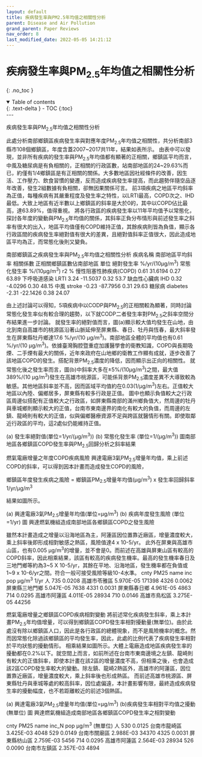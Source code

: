 ```yaml
---
layout: default
title: 疾病發生率與PM2.5年均值之相關性分析
parent: Disease and Air Pollution
grand_parent: Paper Reviews
nav_order: 8
last_modified_date: 2022-05-05 14:21:12
---
```


# 疾病發生率與PM<sub>2.5</sub>年均值之相關性分析
{: .no_toc }

<details open markdown="block">
  <summary>
    Table of contents
  </summary>
  {: .text-delta }
- TOC
{:toc}
</details>
---



疾病發生率與PM<sub>2.5</sub>年均值之相關性分析

此處分析南部鄉鎮區疾病發生率與對應年度PM<sub>2.5</sub>年均值之相關性，共分析南部3縣市108個鄉鎮區，年度含蓋2007~2017共11年，結果如表所示。
由表中可以發現，並非所有疾病的發生率與PM<sub>2.5</sub>年均值都有顯著的正相關，鄉鎮區平均而言，中風及糖尿病是有負相關的，正相關的行政區數，站南部地區的24~29.63%而已，約僅有1/4鄉鎮區是有正相關的關係。大多數地區因社經條件的改善，因生活、工作壓力、飲食習慣的變遷，反而造成疾病發生率提高，而此趨勢伴隨空品逐年改善，發生2組數據有負相關，卻無因果關係可言。
前3項疾病之地區平均斜率為正值，每種疾病有其嚴重程度及發生率之特性，以LRTI最高，COPD次之、IHD最低。大致上地區有近半數以上鄉鎮區的斜率是大於0的，其中以COPD佔比最高，達63.89%，值得重視。
將各行政區的疾病發生率以11年平均值予以常態化，探討各年度的變動與PM<sub>2.5</sub>年均值的關係，其斜率正負分布情形與前述發生率之斜率有很大的出入，地區平均值僅有COPD維持正值，其餘疾病則皆為負值，顯示各行政區間的疾病發生率絕對值有很大的差異，且絕對值斜率正值很大，因此造成地區平均為正，而常態化後則又變負。

南部鄉鎮區之疾病發生率與PM<sub>2.5</sub>年均值之相關性分析
疾病名稱	南部地區平均斜率	相關係數	正相關鄉鎮區數佔南部地區
單位	絕對發生率
%/yr/(10&mu;g/m<sup>3</sup>)	常態化發生率
%/(10&mu;g/m<sup>3</sup>)	r2	%
慢性阻塞性肺疾病(COPD)	0.61	31.6194	0.27	63.89
下呼吸道感染
LRTI	3.24	-11.5037	0.32	53.7
缺血性心臟病
IHD	0.32	-4.0296	0.30	48.15
中風
stroke	-0.23	-87.7956	0.31	29.63
糖尿病
diabetes	-2.31	-22.1426	0.38	24.07

由上述討論可以得知，5項疾病中以CODP與PM<sub>2.5</sub>的正相關較為顯著，同時討論常態化發生率似有較合理的趨勢，以下就CODP二者發生率對PM<sub>2.5</sub>之斜率空間分布結果進一步討論。
就發生率的絕對值而言，圖(a)顯示較大值均發生在山地，由北到南自高雄市的桃源區沿著山脈延伸至屏東縣、春日、牡丹與恆春，最大斜率發生在屏東縣牡丹鄉達17.6 %/yr/(10 &mu;g/m<sup>3</sup>)。南部地區全體的平均值也有0.61 %/yr/(10 &mu;g/m<sup>3</sup>)。依據臺灣胸腔暨重症加護醫學會的衛教知識，COPD與長期吸煙、二手煙有最大的關係，近年來政府在山地鄉的衛教工作顯有成就，逐步改善了該地區COPD的發生。搭配背景PM<sub>2.5</sub>濃度的降低，因而顯示出正向的相關性。
就常態化後之發生率而言，圖(b)中斜率大多在±5%/(10&mu;g/m<sup>3</sup>)之間，最大值389%/(10 &mu;g/m<sup>3</sup>)發生在高雄市桃源區，可能係背景PM<sub>2.5</sub>濃度差異不大導致較為敏感。其他地區斜率並不高，因而區域平均值約在0.03(1/&mu;g/m<sup>3</sup>)左右。正值較大地區以內陸、偏鄉居多，屏東縣有較多行政是正值。
圖中也顯示負值較大之行政區周邊似搭配有正值較大之行政區，如屏東縣南部的滿州鄉負值大，然周邊的牡丹與車城鄉則顯示較大的正值，台南市東南邊界的南化有較大的負值，而周邊的左鎮、龍崎則有較大的正值，似與偏鄉醫療資源不足與跨區就醫情形有關。即使取鄰近行政區的平均，這2處似仍能維持正值。
 	 
(a) 發生率絕對值(單位=1/yr/(&mu;g/m<sup>3</sup>))	(b) 常態化發生率 (單位=1/(&mu;g/m<sup>3</sup>))
圖南部地區各鄉鎮區COPD發生率與PM<sub>2.5</sub>回歸分析之斜率結果

燃氣電廠增量之年度COPD疾病風險
興達電廠3氣PM<sub>2.5</sub>增量年均值，乘上前述COPD的斜率，可以得到因本計畫而造成發生COPD的風險，

鄉鎮區年度發生疾病之風險 = 鄉鎮區PM<sub>2.5</sub>增量年均值(&mu;g/m<sup>3</sup>) x 發生率回歸斜率1/yr/&mu;g/m<sup>3</sup>

結果如圖所示。

 	 
	
(a) 興達電廠3氣PM<sub>2.5</sub>增量年均值(單位=&mu;g/m<sup>3</sup>)	(b) 疾病年度發生風險 (單位=1/yr)
圖 興達燃氣機組造成南部地區各鄉鎮區COPD之發生風險

雖然本計畫造成之增量以沿海地區為主，阿蓮區因位置靠近廠區，增量濃度較大，乘上斜率後即形成相對敏感之熱區，風險值達4 x 10-5/yr。
此外在屏東與高雄市山區，也有0.005 &mu;g/m<sup>3</sup>的增量，並不會是0。而前述在高雄與屏東山區有較高的COPD斜率，因此相乘結果，該區有較高的疾病發生機率。最高的發生機率春日及三地門鄉等約為3~5 X 10-5/yr，其餘在平地、沿海地區，發生機率都在負值或1~9 x 10-6/yr之間。符合一般可接受風險等級10-4水準。
cnty	PM25	name	inc	pop
	&mu;g/m<sup>3</sup>		1/yr	人
735	0.0208 	高雄市苓雅區	5.970E-05	171398
4326	0.0062 	屏東縣三地門鄉	5.047E-05	7638
4331	0.0031 	屏東縣春日鄉	4.961E-05	4863
714	0.0295 	高雄市阿蓮區	4.011E-05	28934
710	0.0146 	高雄市鳥松區	3.275E-05	44256


燃氣電廠增量之鄉鎮區COPD疾病相對變動
將前述常化疾病發生斜率，乘上本計畫PM<sub>2.5</sub>年均值增量，可以得到鄉鎮區COPD發生率相對擾動量(無單位)。由於此處沒有除以鄉鎮區人口，因此是各行政區的總體現象，而不是風險機率的概念。然而因常態化除過該鄉鎮區的平均發生率，因此，此處的比例代表了疾病發生率相對於平均狀態的擾動情形。
相乘結果如圖所示。大體上電廠造成地區疾病發生率的擾動都在0.2%以下。就空間上而言，如前所述在台南市東南邊境之左鎮、龍崎則有較大的正值斜率，即使本計畫在該2區的增量濃度不高，但相乘之後，也會造成該2區COPD發生率較大的變動。除左鎮、龍崎2熱區外，高雄市的阿蓮區，因位置靠近廠區，增量濃度較大，乘上斜率後也形成熱區。
而前述高雄市桃源區、屏東縣牡丹與車城等處的較高斜率，因位處偏遠，本計畫影響有限，最終造成疾病發生率的擾動幅度，也不若距離較近的前述3個熱區。

 	 
	
(a) 興達電廠3氣PM<sub>2.5</sub>增量年均值(單位=&mu;g/m<sup>3</sup>)	(b)疾病發生率相對平均值之擾動 (無單位)
圖 興達燃氣機組造成南部地區各鄉鎮區COPD發生率之相對變動

cnty	PM25	name	inc_N	pop
	&mu;g/m<sup>3</sup>		(無單位)	人
530	0.0125 	台南市龍崎區	3.425E-03	4048
529	0.0149 	台南市關廟區	2.988E-03	34370
4325	0.0031 	屏東縣枋山區	2.759E-03	5456
714	0.0295 	高雄市阿蓮區	2.564E-03	28934
526	0.0090 	台南市左鎮區	2.357E-03	4894

